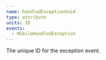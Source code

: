 ```yaml
---
name: handledExceptionUuid
type: attribute
units: ID
events:
  - MobileHandledException
---
```


The unique ID for the exception event.